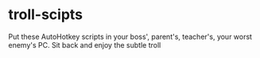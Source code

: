# troll-scipts
Put these AutoHotkey scripts in your boss', parent's, teacher's, your worst enemy's PC. Sit back and enjoy the subtle troll
